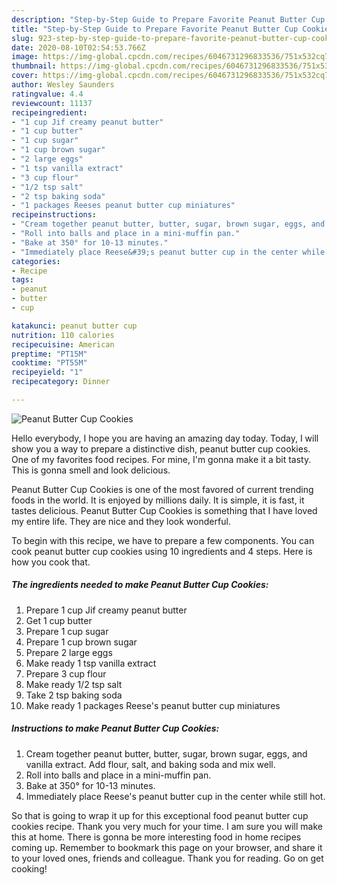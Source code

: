 ```yaml
---
description: "Step-by-Step Guide to Prepare Favorite Peanut Butter Cup Cookies"
title: "Step-by-Step Guide to Prepare Favorite Peanut Butter Cup Cookies"
slug: 923-step-by-step-guide-to-prepare-favorite-peanut-butter-cup-cookies
date: 2020-08-10T02:54:53.766Z
image: https://img-global.cpcdn.com/recipes/6046731296833536/751x532cq70/peanut-butter-cup-cookies-recipe-main-photo.jpg
thumbnail: https://img-global.cpcdn.com/recipes/6046731296833536/751x532cq70/peanut-butter-cup-cookies-recipe-main-photo.jpg
cover: https://img-global.cpcdn.com/recipes/6046731296833536/751x532cq70/peanut-butter-cup-cookies-recipe-main-photo.jpg
author: Wesley Saunders
ratingvalue: 4.4
reviewcount: 11137
recipeingredient:
- "1 cup Jif creamy peanut butter"
- "1 cup butter"
- "1 cup sugar"
- "1 cup brown sugar"
- "2 large eggs"
- "1 tsp vanilla extract"
- "3 cup flour"
- "1/2 tsp salt"
- "2 tsp baking soda"
- "1 packages Reeses peanut butter cup miniatures"
recipeinstructions:
- "Cream together peanut butter, butter, sugar, brown sugar, eggs, and vanilla extract. Add flour, salt, and baking soda and mix well."
- "Roll into balls and place in a mini-muffin pan."
- "Bake at 350° for 10-13 minutes."
- "Immediately place Reese&#39;s peanut butter cup in the center while still hot."
categories:
- Recipe
tags:
- peanut
- butter
- cup

katakunci: peanut butter cup 
nutrition: 110 calories
recipecuisine: American
preptime: "PT15M"
cooktime: "PT55M"
recipeyield: "1"
recipecategory: Dinner

---
```



![Peanut Butter Cup Cookies](https://img-global.cpcdn.com/recipes/6046731296833536/751x532cq70/peanut-butter-cup-cookies-recipe-main-photo.jpg)

Hello everybody, I hope you are having an amazing day today. Today, I will show you a way to prepare a distinctive dish, peanut butter cup cookies. One of my favorites food recipes. For mine, I'm gonna make it a bit tasty. This is gonna smell and look delicious.

Peanut Butter Cup Cookies is one of the most favored of current trending foods in the world. It is enjoyed by millions daily. It is simple, it is fast, it tastes delicious. Peanut Butter Cup Cookies is something that I have loved my entire life. They are nice and they look wonderful.




To begin with this recipe, we have to prepare a few components. You can cook peanut butter cup cookies using 10 ingredients and 4 steps. Here is how you cook that.

<!--inarticleads1-->

##### The ingredients needed to make Peanut Butter Cup Cookies:

1. Prepare 1 cup Jif creamy peanut butter
1. Get 1 cup butter
1. Prepare 1 cup sugar
1. Prepare 1 cup brown sugar
1. Prepare 2 large eggs
1. Make ready 1 tsp vanilla extract
1. Prepare 3 cup flour
1. Make ready 1/2 tsp salt
1. Take 2 tsp baking soda
1. Make ready 1 packages Reese&#39;s peanut butter cup miniatures




<!--inarticleads2-->

##### Instructions to make Peanut Butter Cup Cookies:

1. Cream together peanut butter, butter, sugar, brown sugar, eggs, and vanilla extract. Add flour, salt, and baking soda and mix well.
1. Roll into balls and place in a mini-muffin pan.
1. Bake at 350° for 10-13 minutes.
1. Immediately place Reese&#39;s peanut butter cup in the center while still hot.




So that is going to wrap it up for this exceptional food peanut butter cup cookies recipe. Thank you very much for your time. I am sure you will make this at home. There is gonna be more interesting food in home recipes coming up. Remember to bookmark this page on your browser, and share it to your loved ones, friends and colleague. Thank you for reading. Go on get cooking!
